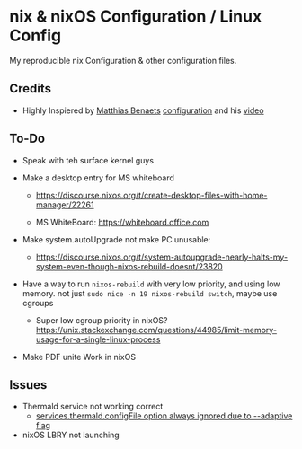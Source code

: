 # nix & nixOS Configuration / Linux Config
My reproducible nix Configuration & other configuration files.

## Credits

- Highly Inspiered by [Matthias Benaets](https://github.com/MatthiasBenaets) [configuration](https://github.com/MatthiasBenaets/nixos-config) and his [video](https://www.youtube.com/watch?v=AGVXJ-TIv3Y)

## To-Do

- Speak with teh surface kernel guys
- Make a desktop entry for MS whiteboard
  - https://discourse.nixos.org/t/create-desktop-files-with-home-manager/22261

  - MS WhiteBoard: https://whiteboard.office.com

- Make system.autoUpgrade not make PC unusable:
  - https://discourse.nixos.org/t/system-autoupgrade-nearly-halts-my-system-even-though-nixos-rebuild-doesnt/23820

- Have a way to run `nixos-rebuild` with very low priority, and using low memory. not just `sudo nice -n 19 nixos-rebuild switch`, maybe use cgroups
  - Super low cgroup priority in nixOS? https://unix.stackexchange.com/questions/44985/limit-memory-usage-for-a-single-linux-process

- Make PDF unite Work in nixOS

## Issues

- Thermald service not working correct
  - [services.thermald.configFile option always ignored due to --adaptive flag](https://github.com/NixOS/nixpkgs/issues/201402)
- nixOS LBRY not launching
